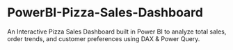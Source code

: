 # PowerBI-Pizza-Sales-Dashboard
An Interactive Pizza Sales Dashboard built in Power BI to analyze total sales, order trends, and customer preferences using DAX &amp; Power Query.
